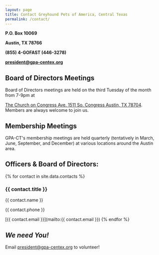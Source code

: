 ```yaml
---
layout: page
title: Contact Greyhound Pets of America, Central Texas
permalink: /contact/
---
```


__P.O. Box 10069__

__Austin, TX 78766__

__(855) 4-GOFAST (446-3278)__

__[president@gpa-centex.org](mailto:president@gpa-centex.org)__

## Board of Directors Meetings

Board of Directors meetings are held on the third Tuesday of the month from 7-9pm at

[The Church on Congress Ave. 1511 So. Congress Austin, TX 78704](http://goo.gl/vTCxBs).  Members are always welcome to
join us.

## Membership Meetings

GPA-CT's membership meetings are held quarterly (tentatively in March, June, September, and December) at various
locations around the Austin area.

## Officers & Board of Directors:

{% for contact in site.data.contacts %}
### {{ contact.title }}

{{ contact.name }}

{{ contact.phone }}

[{{ contact.email }}](mailto:{{ contact.email }})
{% endfor %}

## *We need You!*

Email [president@gpa-centex.org](mailto:president@gpa-centex.org) to volunteer!
